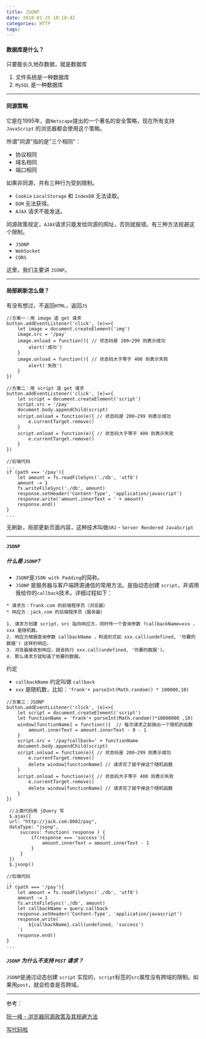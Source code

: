 ```yaml
---
title: JSONP
date: 2018-01-25 10:18:42
categories: HTTP
tags:
---
```


#### 数据库是什么？
只要能长久地存数据，就是数据库

1. 文件系统是一种数据库
2. `MySQL` 是一种数据库

---

#### 同源策略
它是在1995年，由`Netscape`提出的一个著名的安全策略，现在所有支持 `JavaScript` 的浏览器都会使用这个策略。

所谓"同源"指的是"三个相同"：

* 协议相同
* 域名相同
* 端口相同

如果非同源，共有三种行为受到限制。

* `Cookie` `LocalStorage` 和 `IndexDB` 无法读取。
* `DOM` 无法获得。
* `AJAX` 请求不能发送。

同源政策规定，`AJAX`请求只能发给同源的网址，否则就报错。有三种方法规避这个限制。

* `JSONP`
* `WebSocket`
* `CORS`

这里，我们主要讲 `JSONP`。

---

#### 局部刷新怎么做？
有没有想过，不返回`HTML`，返回`JS`

```
//方案一：用 image 造 get 请求
button.addEventListener('click', (e)=>{
    let image = document.createElement('img')
    image.src = '/pay'
    image.onload = function(){ // 状态码是 200~299 则表示成功
        alert('成功')
    }
    image.onload = function(){ // 状态码大于等于 400 则表示失败
        alert('失败')
    }
})
```
```
//方案二：用 script 造 get 请求
button.addEventListener('click', (e)=>{
    let script = document.createElement('script')
    script.src = '/pay'
    document.body.appendChild(script)
    script.onload = function(e){ // 状态码是 200~299 则表示成功
        e.currentTarget.remove()
    }
    script.onload = function(e){ // 状态码大于等于 400 则表示失败
        e.currentTarget.remove()
    }
})
```
```
//后端代码
...
if (path === '/pay'){
    let amount = fs.readFileSync('./db', 'utf8')
    amount -= 1
    fs.writeFileSync('./db', amount)
    response.setHeader('Content-Type', 'application/javascript')
    response.write('amount.innerText = ' + amount)
    response.end()
}
...
```
无刷新，局部更新页面内容，这种技术叫做`SRJ` - `Server Rendered JavaScript`

---

#### `JSONP`


##### 什么是 `JSONP`?
* `JSONP`是`JSON with Padding`的简称。
* `JSONP` 是服务器与客户端跨源通信的常用方法。是指动态创建 `script`，并调用我给你的`callback`技术。详细过程如下：

```
* 请求方：frank.com 的前端程序员（浏览器）
* 响应方：jack.com 的后端程序员（服务器）

1. 请求方创建 script，src 指向响应方，同时传一个查询参数 ?callbackName=xxx ，xxx 是随机数。
2. 响应方根据查询参数 callbackName ，构造形式如 xxx.call(undefined, '你要的数据') 这样的响应。
3. 浏览器接收到响应，就会执行 xxx.call(undefined, '你要的数据')。 
4. 那么请求方就知道了他要的数据。 

```

约定

* `callbackName` 约定叫做 `callback` 
* `xxx` 是随机数，比如：`'frank'+ parseInt(Math.random() * 100000,10)`

```
//方案三：JSONP
button.addEventListener('click', (e)=>{
    let script = document.createElement('script')
    let functionName = 'frank'+ parseInt(Math.random()*10000000 ,10)
    window[functionName] = function(){  // 每次请求之前搞出一个随机的函数
        amount.innerText = amount.innerText - 0 - 1
    }
    script.src = '/pay?callback=' + functionName
    document.body.appendChild(script)
    script.onload = function(e){ // 状态码是 200~299 则表示成功
        e.currentTarget.remove()
        delete window[functionName] // 请求完了就干掉这个随机函数
    }
    script.onload = function(e){ // 状态码大于等于 400 则表示失败
        e.currentTarget.remove()
        delete window[functionName] // 请求完了就干掉这个随机函数
    }
})

 //上面代码用 jQuery 写
 $.ajax({
 url: "http://jack.com:8002/pay",
 dataType: "jsonp",
	 success: function( response ) {
	     if(response === 'success'){
	    	 amount.innerText = amount.innerText - 1
	     }
	 }
 })
 $.jsonp()
```

```
//后端代码
...
if (path === '/pay'){
    let amount = fs.readFileSync('./db', 'utf8')
    amount -= 1
    fs.writeFileSync('./db', amount)
    let callbackName = query.callback
    response.setHeader('Content-Type', 'application/javascript')
    response.write(`
        ${callbackName}.call(undefined, 'success')
    `)
    response.end()
}
...
```

##### `JSONP` 为什么不支持 `POST` 请求？

`JSONP`是通过动态创建 `script` 实现的，`script`标签的`src`属性没有跨域的限制。如果用`post`，就会检查是否跨域。

---

参考：

[阮一峰 - 浏览器同源政策及其规避方法](http://www.ruanyifeng.com/blog/2016/04/same-origin-policy.html)

[写代码啦](https://xiedaimala.com/)

